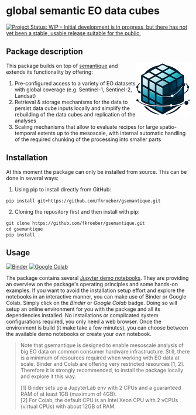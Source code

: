# global semantic EO data cubes 

[![Project Status: WIP – Initial development is in progress, but there has not yet been a stable, usable release suitable for the public.](https://www.repostatus.org/badges/latest/wip.svg)](https://www.repostatus.org/#wip)

## Package description
<img src="docs/py_logo.png" align="right" width="150" />

This package builds on top of [semantique](https://zgis.github.io/semantique/#) and extends its functionality by offering:
1. Pre-configured access to a variety of EO datasets with global coverage (e.g. Sentinel-1, Sentinel-2, Landsat)
2. Retrieval & storage mechanisms for the data to persist data cube inputs locally and simplify the rebuilding of the data cubes and replication of the analyses
3. Scaling mechanisms that allow to evaluate recipes for large spatio-temporal extents up to the mesoscale, with internal automatic handling of the required chunking of the processing into smaller parts

## Installation
At this moment the package can only be installed from source. This can be done in several ways:

1) Using pip to install directly from GitHub:

```
pip install git+https://github.com/fkroeber/gsemantique.git
```

2) Cloning the repository first and then install with pip:

```
git clone https://github.com/fkroeber/gsemantique.git
cd gsemantique
pip install .
```

## Usage
[![Binder](https://mybinder.org/badge_logo.svg)](https://mybinder.org/v2/gh/fkroeber/gsemantique/main)
[![Google Colab](https://colab.research.google.com/assets/colab-badge.svg)](http://colab.research.google.com/github/fkroeber/gsemantique/blob/main)  

The package contains several [Jupyter demo notebooks](./demo/). They are providing an overview on the package's operating principles and some hands-on examples. If you want to avoid the installation setup effort and explore the notebooks in an interactive manner, you can make use of Binder or Google Colab. Simply click on the *Binder* or *Google Colab* badge. Doing so will setup an online environment for you with the package and all its dependencies installed. No installations or complicated system configurations required, you only need a web browser. Once the environment is build (it make take a few minutes), you can choose between the available demo notebooks or create your own notebook.

> Note that gsemantique is designed to enable mesoscale analysis of big EO data on common consumer hardware infrastructure. Still, there is a minimum of resources required when working with EO data at scale. Binder and Colab are offering very restricted resources [1, 2]. Therefore it is strongly recommended, to install the package locally and explore it this way.
> 
> [1] Binder sets up a JupyterLab env with 2 CPUs and a guaranteed RAM of at least 1GB (maximum of 4GB).  
> [2] For Colab, the default CPU is an Intel Xeon CPU with 2 vCPUs (virtual CPUs) with about 12GB of RAM. 


